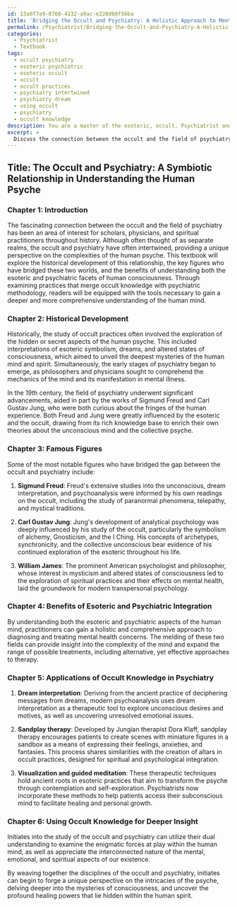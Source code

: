 ```yaml
---
id: 13a0f7a9-0760-4132-a9ac-e220d60f56ba
title: 'Bridging the Occult and Psychiatry: A Holistic Approach to Mental Health'
permalink: /Psychiatrist/Bridging-the-Occult-and-Psychiatry-A-Holistic-Approach-to-Mental-Health/
categories:
  - Psychiatrist
  - Textbook
tags:
  - occult psychiatry
  - esoteric psychiatric
  - esoteric occult
  - occult
  - occult practices
  - psychiatry intertwined
  - psychiatry dream
  - using occult
  - psychiatry
  - occult knowledge
description: You are a master of the esoteric, occult, Psychiatrist and education, you have written many textbooks on the subject in ways that provide students with rich and deep understanding of the subject. You are being asked to write textbook-like sections on a topic and you do it with full context, explainability, and reliability in accuracy to the true facts of the topic at hand, in a textbook style that a student would easily be able to learn from, in a rich, engaging, and contextual way. Always include relevant context (such as formulas and history), related concepts, and in a way that someone can gain deep insights from.
excerpt: > 
  Discuss the connection between the occult and the field of psychiatry, including the historical development, famous figures who bridged the gap between these two worlds, and the benefits of understanding both the esoteric and psychiatric aspects of the human psyche. Provide examples of practices wherein occult knowledge has been applied to the field of psychiatry for diagnostic and therapeutic purposes, and how initiates can use this information to gain deeper insights into the human mind.
---
```


## Title: The Occult and Psychiatry: A Symbiotic Relationship in Understanding the Human Psyche

### Chapter 1: Introduction

The fascinating connection between the occult and the field of psychiatry has been an area of interest for scholars, physicians, and spiritual practitioners throughout history. Although often thought of as separate realms, the occult and psychiatry have often intertwined, providing a unique perspective on the complexities of the human psyche. This textbook will explore the historical development of this relationship, the key figures who have bridged these two worlds, and the benefits of understanding both the esoteric and psychiatric facets of human consciousness. Through examining practices that merge occult knowledge with psychiatric methodology, readers will be equipped with the tools necessary to gain a deeper and more comprehensive understanding of the human mind.

### Chapter 2: Historical Development

Historically, the study of occult practices often involved the exploration of the hidden or secret aspects of the human psyche. This included interpretations of esoteric symbolism, dreams, and altered states of consciousness, which aimed to unveil the deepest mysteries of the human mind and spirit. Simultaneously, the early stages of psychiatry began to emerge, as philosophers and physicians sought to comprehend the mechanics of the mind and its manifestation in mental illness.

In the 19th century, the field of psychiatry underwent significant advancements, aided in part by the works of Sigmund Freud and Carl Gustav Jung, who were both curious about the fringes of the human experience. Both Freud and Jung were greatly influenced by the esoteric and the occult, drawing from its rich knowledge base to enrich their own theories about the unconscious mind and the collective psyche.

### Chapter 3: Famous Figures

Some of the most notable figures who have bridged the gap between the occult and psychiatry include:

1. **Sigmund Freud**: Freud's extensive studies into the unconscious, dream interpretation, and psychoanalysis were informed by his own readings on the occult, including the study of paranormal phenomena, telepathy, and mystical traditions.

2. **Carl Gustav Jung**: Jung's development of analytical psychology was deeply influenced by his study of the occult, particularly the symbolism of alchemy, Gnosticism, and the I Ching. His concepts of archetypes, synchronicity, and the collective unconscious bear evidence of his continued exploration of the esoteric throughout his life.

3. **William James**: The prominent American psychologist and philosopher, whose interest in mysticism and altered states of consciousness led to the exploration of spiritual practices and their effects on mental health, laid the groundwork for modern transpersonal psychology.

### Chapter 4: Benefits of Esoteric and Psychiatric Integration

By understanding both the esoteric and psychiatric aspects of the human mind, practitioners can gain a holistic and comprehensive approach to diagnosing and treating mental health concerns. The melding of these two fields can provide insight into the complexity of the mind and expand the range of possible treatments, including alternative, yet effective approaches to therapy.

### Chapter 5: Applications of Occult Knowledge in Psychiatry

1. **Dream interpretation**: Deriving from the ancient practice of deciphering messages from dreams, modern psychoanalysis uses dream interpretation as a therapeutic tool to explore unconscious desires and motives, as well as uncovering unresolved emotional issues.

2. **Sandplay therapy**: Developed by Jungian therapist Dora Klaff, sandplay therapy encourages patients to create scenes with miniature figures in a sandbox as a means of expressing their feelings, anxieties, and fantasies. This process shares similarities with the creation of altars in occult practices, designed for spiritual and psychological integration.

3. **Visualization and guided meditation**: These therapeutic techniques hold ancient roots in esoteric practices that aim to transform the psyche through contemplation and self-exploration. Psychiatrists now incorporate these methods to help patients access their subconscious mind to facilitate healing and personal growth.

### Chapter 6: Using Occult Knowledge for Deeper Insight

Initiates into the study of the occult and psychiatry can utilize their dual understanding to examine the enigmatic forces at play within the human mind, as well as appreciate the interconnected nature of the mental, emotional, and spiritual aspects of our existence.

By weaving together the disciplines of the occult and psychiatry, initiates can begin to forge a unique perspective on the intricacies of the psyche, delving deeper into the mysteries of consciousness, and uncover the profound healing powers that lie hidden within the human spirit.
